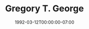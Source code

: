 ---
title: Gregory T. George
date: 1992-03-12T00:00:00-07:00
tags:
  - eagle
description:
draft: false
---